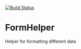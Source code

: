 [![Build Status](https://travis-ci.org/Phrlog/FormHelper.svg?branch=master)](https://travis-ci.org/Phrlog/FormHelper)
# FormHelper
Helper for formatting different data
